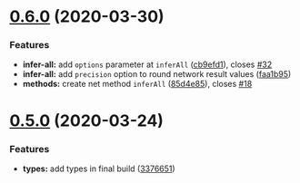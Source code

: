 # [0.6.0](https://github.com/bayesjs/bayesjs/compare/v0.5.0...v0.6.0) (2020-03-30)


### Features

* **infer-all:** add `options` parameter at `inferAll` ([cb9efd1](https://github.com/bayesjs/bayesjs/commit/cb9efd19ea64341d335b2860195346f6069ed931)), closes [#32](https://github.com/bayesjs/bayesjs/issues/32)
* **infer-all:** add `precision` option to round network result values ([faa1b95](https://github.com/bayesjs/bayesjs/commit/faa1b95476917eae6013d4ad8593e1e74b2a48e8))
* **methods:** create net method `inferAll` ([85d4e85](https://github.com/bayesjs/bayesjs/commit/85d4e85087b2e6d07d23c438a03fa088f49b27a8)), closes [#18](https://github.com/bayesjs/bayesjs/issues/18)

# [0.5.0](https://github.com/bayesjs/bayesjs/compare/v0.4.2...v0.5.0) (2020-03-24)


### Features

* **types:** add types in final build ([3376651](https://github.com/bayesjs/bayesjs/commit/33766517b5630b75189d23b71cf99001273e907b))
